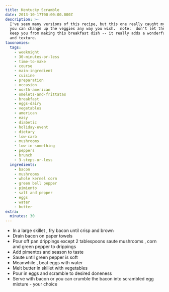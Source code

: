 ```yaml
---
title: Kentucky Scramble
date: 2013-10-17T00:00:00.000Z
description: >-
  I've seen many versions of this recipe, but this one really caught my eye. 
  you can change up the veggies any way you wish.  note:  don't let the corn
  keep you from making this breakfast dish -- it really adds a wonderful flavor
  and texture.
taxonomies:
  tags:
    - weeknight
    - 30-minutes-or-less
    - time-to-make
    - course
    - main-ingredient
    - cuisine
    - preparation
    - occasion
    - north-american
    - omelets-and-frittatas
    - breakfast
    - eggs-dairy
    - vegetables
    - american
    - easy
    - diabetic
    - holiday-event
    - dietary
    - low-carb
    - mushrooms
    - low-in-something
    - peppers
    - brunch
    - 3-steps-or-less
  ingredients:
    - bacon
    - mushrooms
    - whole kernel corn
    - green bell pepper
    - pimiento
    - salt and pepper
    - eggs
    - water
    - butter
extra:
  minutes: 30
---
```

 - In a large skillet , fry bacon until crisp and brown
 - Drain bacon on paper towels
 - Pour off pan drippings except 2 tablespoons saute mushrooms , corn and green pepper to drippings
 - Add pimentos and season to taste
 - Saute until green pepper is soft
 - Meanwhile , beat eggs with water
 - Melt butter in skillet with vegetables
 - Pour in eggs and scramble to desired doneness
 - Serve with bacon or you can crumble the bacon into scrambled egg mixture - your choice
